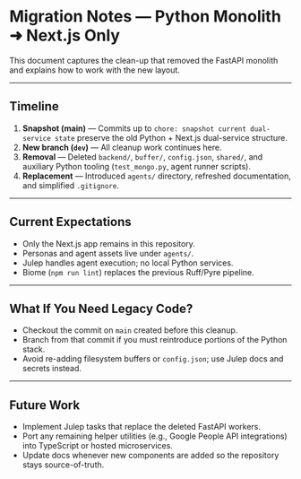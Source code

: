 # Migration Notes — Python Monolith ➜ Next.js Only

This document captures the clean-up that removed the FastAPI monolith and explains how to work with the new layout.

---

## Timeline

1. **Snapshot (main)** — Commits up to `chore: snapshot current dual-service state` preserve the old Python + Next.js dual-service structure.
2. **New branch (`dev`)** — All cleanup work continues here.
3. **Removal** — Deleted `backend/`, `buffer/`, `config.json`, `shared/`, and auxiliary Python tooling (`test_mongo.py`, agent runner scripts).
4. **Replacement** — Introduced `agents/` directory, refreshed documentation, and simplified `.gitignore`.

---

## Current Expectations

- Only the Next.js app remains in this repository.
- Personas and agent assets live under `agents/`.
- Julep handles agent execution; no local Python services.
- Biome (`npm run lint`) replaces the previous Ruff/Pyre pipeline.

---

## What If You Need Legacy Code?

- Checkout the commit on `main` created before this cleanup.
- Branch from that commit if you must reintroduce portions of the Python stack.
- Avoid re-adding filesystem buffers or `config.json`; use Julep docs and secrets instead.

---

## Future Work

- Implement Julep tasks that replace the deleted FastAPI workers.
- Port any remaining helper utilities (e.g., Google People API integrations) into TypeScript or hosted microservices.
- Update docs whenever new components are added so the repository stays source-of-truth.
